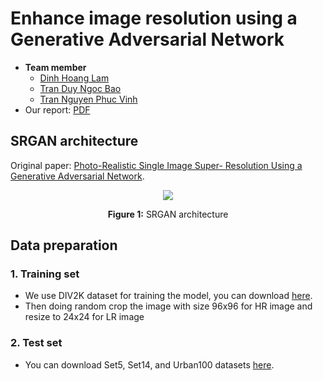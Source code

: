 # **Enhance image resolution using a Generative Adversarial Network**
* **Team member**
    * [Dinh Hoang Lam](https://github.com/LamKser)
    * [Tran Duy Ngoc Bao](https://github.com/TranDuyNgocBao)
    * [Tran Nguyen Phuc Vinh](https://github.com/Lasky0908)
* Our report: [PDF](https://drive.google.com/file/d/1VkG2oIkthjXusgZRXgoCorzbCA-ZIhZP/view?usp=sharing)

## **SRGAN architecture**
Original paper: [Photo-Realistic Single Image Super-
Resolution Using a Generative Adversarial Network](https://arxiv.org/abs/1609.04802?context=cs).

<div align="center">
    <img src="https://user-images.githubusercontent.com/83662223/179677280-874d1f3f-bb72-4efe-8012-6075bb0b8cac.jpeg">
</div>
<p align="center">
    <strong>Figure 1:</strong> SRGAN architecture
</p>

## **Data preparation**
### **1. Training set**
* We use DIV2K dataset for training the model, you can download [here](https://github.com/LamKser/Image-super-resolution-using-GAN/tree/main/dataset).
* Then doing random crop the image with size 96x96 for HR image and resize to 24x24 for LR image
### **2. Test set**
* You can download Set5, Set14, and Urban100 datasets [here](https://github.com/LamKser/Image-super-resolution-using-GAN/tree/main/dataset).
